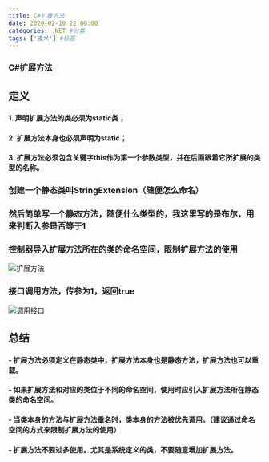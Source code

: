```yaml
---
title: C#扩展方法
date: 2020-02-10 22:00:00
categories: .NET #分类
tags: ['技术'] #标签
---
```

### C#扩展方法
<!-- more -->
## 定义

#### 1. 声明扩展方法的类必须为static类；
#### 2. 扩展方法本身也必须声明为static；
#### 3. 扩展方法必须包含关键字this作为第一个参数类型，并在后面跟着它所扩展的类型的名称。

### 创建一个静态类叫StringExtension（随便怎么命名）
### 然后简单写一个静态方法，随便什么类型的，我这里写的是布尔，用来判断入参是否等于1
### 控制器导入扩展方法所在的类的命名空间，限制扩展方法的使用

![扩展方法](Extension.png "扩展方法")

### 接口调用方法，传参为1，返回true

![调用接口](code.png "调用接口")

## 总结
#### - 扩展方法必须定义在静态类中，扩展方法本身也是静态方法，扩展方法也可以重载。
#### - 如果扩展方法和对应的类位于不同的命名空间，使用时应引入扩展方法所在静态类的命名空间。
#### - 当类本身的方法与扩展方法重名时，类本身的方法被优先调用。（建议通过命名空间的方式来限制扩展方法的使用）
#### - 扩展方法不要过多使用。尤其是系统定义的类，不要随意增加扩展方法。